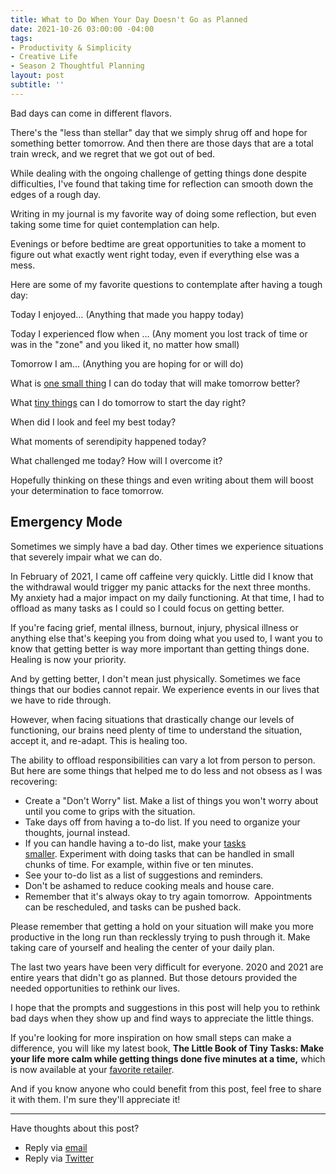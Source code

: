 ```yaml
---
title: What to Do When Your Day Doesn't Go as Planned
date: 2021-10-26 03:00:00 -04:00
tags:
- Productivity & Simplicity
- Creative Life
- Season 2 Thoughtful Planning
layout: post
subtitle: ''
---
```


Bad days can come in different flavors.

There's the "less than stellar" day that we simply shrug off and hope for something better tomorrow. And then there are those days that are a total train wreck, and we regret that we got out of bed.

While dealing with the ongoing challenge of getting things done despite difficulties, I've found that taking time for reflection can smooth down the edges of a rough day.

Writing in my journal is my favorite way of doing some reflection, but even taking some time for quiet contemplation can help.

Evenings or before bedtime are great opportunities to take a moment to figure out what exactly went right today, even if everything else was a mess.

Here are some of my favorite questions to contemplate after having a tough day:

Today I enjoyed…
(Anything that made you happy today)

Today I experienced flow when …
(Any moment you lost track of time or was in the "zone" and you liked it, no matter how small)

Tomorrow I am…
(Anything you are hoping for or will do)

What is [one small thing](https://arcadiapage.com/2021-09-24-feel-like-you-can-t-get-it-together-give-5-minutes-to-your-future-self/) I can do today that will make tomorrow better?

What [tiny things](https://arcadiapage.com/2021-09-24-feel-like-you-can-t-get-it-together-give-5-minutes-to-your-future-self/) can I do tomorrow to start the day right?

When did I look and feel my best today?

What moments of serendipity happened today?

What challenged me today? How will I overcome it?

Hopefully thinking on these things and even writing about them will boost your determination to face tomorrow.

## Emergency Mode

Sometimes we simply have a bad day. Other times we experience situations that severely impair what we can do.

In February of 2021, I came off caffeine very quickly. Little did I know that the withdrawal would trigger my panic attacks for the next three months. My anxiety had a major impact on my daily functioning. At that time, I had to offload as many tasks as I could so I could focus on getting better.

If you're facing grief, mental illness, burnout, injury, physical illness or anything else that's keeping you from doing what you used to, I want you to know that getting better is way more important than getting things done. Healing is now your priority.

And by getting better, I don't mean just physically. Sometimes we face things that our bodies cannot repair. We experience events in our lives that we have to ride through.

However, when facing situations that drastically change our levels of functioning, our brains need plenty of time to understand the situation, accept it, and re-adapt. This is healing too.

The ability to offload responsibilities can vary a lot from person to person. But here are some things that helped me to do less and not obsess as I was recovering:

* Create a "Don't Worry" list. Make a list of things you won't worry about until you come to grips with the situation.
* Take days off from having a to-do list. If you need to organize your thoughts, journal instead.
* If you can handle having a to-do list, make your [tasks smaller](https://arcadiapage.com/2021-09-24-feel-like-you-can-t-get-it-together-give-5-minutes-to-your-future-self/). Experiment with doing tasks that can be handled in small chunks of time. For example, within five or ten minutes.
* See your to-do list as a list of suggestions and reminders.
* Don't be ashamed to reduce cooking meals and house care.
* Remember that it's always okay to try again tomorrow.  Appointments can be rescheduled, and tasks can be pushed back.

Please remember that getting a hold on your situation will make you more productive in the long run than recklessly trying to push through it. Make taking care of yourself and healing the center of your daily plan.

The last two years have been very difficult for everyone. 2020 and 2021 are entire years that didn't go as planned. But those detours provided the needed opportunities to rethink our lives.

I hope that the prompts and suggestions in this post will help you to rethink bad days when they show up and find ways to appreciate the little things.

If you're looking for more inspiration on how small steps can make a difference, you will like my latest book, **The Little Book of Tiny Tasks: Make your life more calm while getting things done five minutes at a time,**
which is now available at your [favorite retailer](https://payhip.com/b/e32lr).

And if you know anyone who could benefit from this post, feel free to share it with them. I'm sure they'll appreciate it!

***

Have thoughts about this post?

* Reply via [email](https://arcadiapage.com/talk/)
* Reply via [Twitter](https://twitter.com/arcadiapage/status/1453024720065110016?s=20)